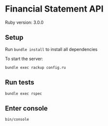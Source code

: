 # Financial Statement API

Ruby version: 3.0.0

## Setup

Run ```bundle install``` to install all dependencies

To start the server:

```bundle exec rackup config.ru```

## Run tests

```bundle exec rspec```

## Enter console

```bin/console```
